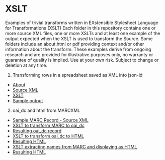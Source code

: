 # XSLT
Examples of trivial transforms written in EXstensible Stylesheet Language for Transformations (XSLT)
Each folder in this repository contains one or more source XML files, one or more XSLTs and at least one example of the output expected when the XSLT is used to transform the Source. Some folders include an about.html or pdf providing context and/or other information about the transform.  These examples derive from ongoing research and are provided for illustrative purposes only, no warranty or guarantee of quality is implied. Use at your own risk. Subject to change or deletion at any time.

1. Transforming rows in a spreadsheet saved as XML into json-ld
* [About](https://tcole3.github.io/XSLT-Examples/spreadsheet2jsonld/about.html)
* [Source XML](https://tcole3.github.io/XSLT-Examples/spreadsheet2jsonld/KolbProustSubset.xml)
* [XSLT](https://tcole3.github.io/XSLT-Examples/spreadsheet2jsonld/MakeNameGraphs.xsl)
* [Sample output](https://tcole3.github.io/XSLT-Examples/spreadsheet2jsonld/NameGraphs/adam7.jsonld)

2. oai_dc and html from MARCXML
* [Sample MARC Record - Source XML](https://tcole3.github.io/XSLT-Examples/MARC-Illustrations/MARC2oai_dc.xsl)
* [XSLT to transform MARC to oai_dc](https://tcole3.github.io/XSLT-Examples/MARC-Illustrations/MARC2oai_dc.xsl)
* [Resulting oai_dc record](https://tcole3.github.io/XSLT-Examples/MARC-Illustrations/Results-oai_dcFromMarc.xml)
* [XSLT to transform oai_dc to HTML](https://tcole3.github.io/XSLT-Examples/MARC-Illustrations/oai_dc2html.xsl)
* [Resulting HTML](https://tcole3.github.io/XSLT-Examples/MARC-Illustrations/Results-HtmlFromOai_dc.html)
* [XSLT extracting names from MARC and displaying as HTML](https://tcole3.github.io/XSLT-Examples/MARC-Illustrations/namesFromMARC.xsl)
* [Resulting HTML](https://tcole3.github.io/XSLT-Examples/MARC-Illustrations/Results-NamesFromMarc.html)
